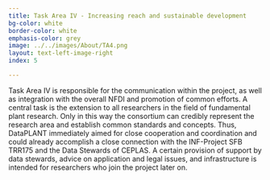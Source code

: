 ```yaml
---
title: Task Area IV - Increasing reach and sustainable development
bg-color: white
border-color: white
emphasis-color: grey
image: ../../images/About/TA4.png
layout: text-left-image-right
index: 5

---
```


Task Area IV is responsible for the communication within the project, as well as integration with the overall NFDI and promotion of common efforts. 
A central task is the extension to all researchers in the field of fundamental plant research. Only in this way the consortium can credibly represent the research area and establish common standards and concepts. Thus, DataPLANT immediately aimed for close cooperation and coordination and could already accomplish a close connection with the INF-Project SFB TRR175  and the Data Stewards of CEPLAS.
A certain provision of support by data stewards, advice on application and legal issues, and infrastructure is intended for researchers who join the project later on.




